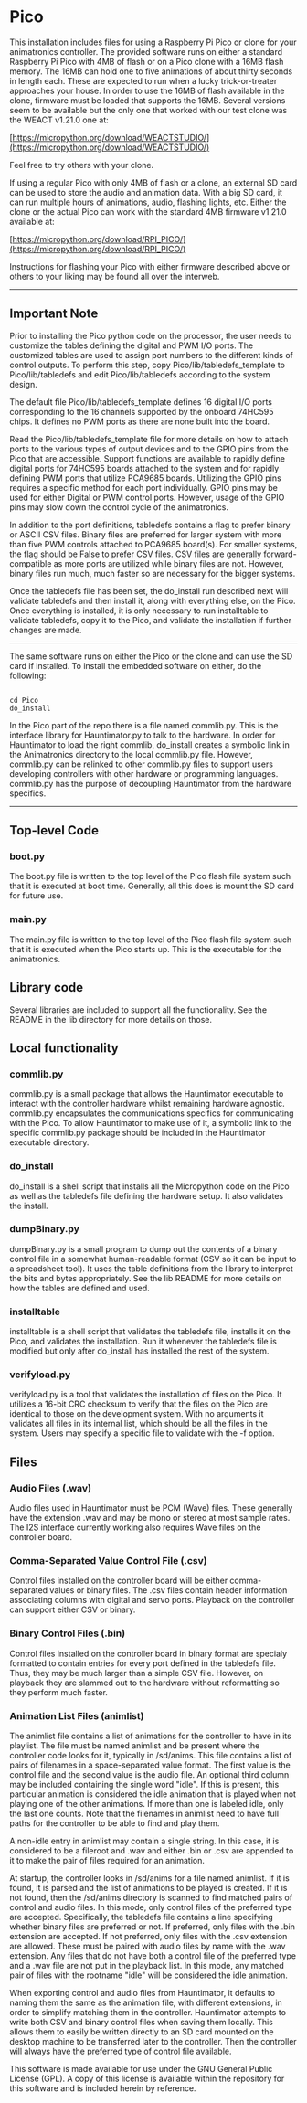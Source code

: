 <!-- john Tue Apr  2 07:11:17 AM PDT 2024 -->
<!-- This software is made available for use under the GNU General Public License (GPL). -->
<!-- A copy of this license is available within the repository for this software and is -->
<!-- included herein by reference. -->


# Pico

This installation includes files for using a Raspberry Pi Pico or
clone for your animatronics controller.  The provided software
runs on either a standard Raspberry Pi Pico with 4MB of flash or
on a Pico clone with a 16MB flash memory.  The 16MB can hold
 one to five animations of about
thirty seconds in length each.  These are expected to run when a lucky
trick-or-treater approaches your house.  In order to use the 16MB of
flash available in the clone, firmware must be loaded that supports
the 16MB.  Several versions seem to be available but the only one
that worked with our test clone was the WEACT v1.21.0 one at:

[https://micropython.org/download/WEACTSTUDIO/](https://micropython.org/download/WEACTSTUDIO/)

Feel free to try others with your clone.

If using a regular Pico with only 4MB of flash
or a clone, an external SD card can be used to store the audio and
animation data.  With a big SD card, it can run multiple hours of
animations, audio, flashing lights, etc.  Either the clone or the actual Pico can work with the
standard 4MB firmware v1.21.0 available at:

[https://micropython.org/download/RPI_PICO/](https://micropython.org/download/RPI_PICO/)

Instructions for flashing your Pico with either firmware described above or
others to your liking may be found all over the interweb.

***

## Important Note

Prior to installing the Pico python code on the processor, the user needs to customize the
tables defining the digital and PWM I/O ports.  The customized tables are used to assign
port numbers to the different kinds of control outputs.  To perform this step, copy
Pico/lib/tabledefs_template to Pico/lib/tabledefs and edit Pico/lib/tabledefs according
to the system design.

The default file Pico/lib/tabledefs_template defines 16 digital I/O ports corresponding to
the 16 channels supported by the onboard 74HC595 chips.  It defines no PWM ports as there
are none built into the board.

Read the Pico/lib/tabledefs_template file for more details on how to attach ports to the
various types of output devices and to the GPIO pins from the Pico that are accessible.
Support functions are available to rapidly define digital ports for 74HC595 boards
attached to the system and for rapidly defining PWM ports that utilize PCA9685 boards.
Utilizing the GPIO pins requires a specific method for each port individually.  GPIO
pins may be used for either Digital or PWM control ports.  However, usage of the GPIO
pins may slow down the control cycle of the animatronics.

In addition to the port definitions, tabledefs contains a flag to prefer binary or
ASCII CSV files.  Binary files are preferred for larger system with more than five
PWM controls attached to PCA9685 board(s).  For smaller systems, the flag should be
False to prefer CSV files.  CSV files are generally forward-compatible as more ports
are utilized while binary files are not.  However, binary files run much, much faster
so are necessary for the bigger systems.

Once the tabledefs file has been set, the do_install run described next will validate
tabledefs and then install it, along with everything else, on the Pico.  Once everything
is installed, it is only necessary to run installtable to validate tabledefs, copy
it to the Pico, and validate the installation if further changes are made.

***

The same software runs on either the Pico or the clone and can use
the SD card if installed.  To install the embedded software on either,
do the following:

~~~

cd Pico
do_install

~~~

In the Pico part of the repo there is a file named commlib.py.  This
is the interface library for Hauntimator.py to talk to the hardware.
In order for Hauntimator to load the right commlib, do_install creates a
symbolic link in the Animatronics directory to the local commlib.py file.
However, commlib.py can be relinked to other commlib.py files to support
users developing controllers with other
hardware or programming languages.  commlib.py has the purpose of
decoupling Hauntimator from the hardware specifics.

***

## Top-level Code

### boot.py

The boot.py file is written to the top level of the Pico flash file
system such that it is executed at boot time.  Generally, all this
does is mount the SD card for future use.

### main.py

The main.py file is written to the top level of the Pico flash file
system such that it is executed when the Pico starts up.  This is the
executable for the animatronics.

## Library code

Several libraries are included to support all the functionality.
See the README in the lib directory for more details on those.

## Local functionality

### commlib.py

commlib.py is a small package that allows the Hauntimator executable to
interact with the controller hardware whilst remaining hardware agnostic.
commlib.py encapsulates the communications specifics for communicating
with the Pico.  To allow Hauntimator to make use of it, a symbolic link
to the specific commlib.py package should be included in the Hauntimator
executable directory.

### do_install

do_install is a shell script that installs all the Micropython code on
the Pico as well as the tabledefs file defining the hardware setup.  It
also validates the install.

### dumpBinary.py

dumpBinary.py is a small program to dump out the contents of a binary
control file in a somewhat human-readable format (CSV so it can be
input to a spreadsheet tool).  It uses the table definitions from the
library to interpret the bits and bytes appropriately.  See the lib
README for more details on how the tables are defined and used.

### installtable

installtable is a shell script that validates the tabledefs file, installs it
on the Pico, and validates the installation.  Run it whenever the tabledefs
file is modified but only after do_install has installed the rest of the
system.

### verifyload.py

verifyload.py is a tool that validates the installation of files on the Pico.
It utilizes a 16-bit CRC checksum to verify that the files on the Pico are
identical to those on the development system.  With no arguments it validates
all files in its internal list, which should be all the files in the system.
Users may specify a specific file to validate with the -f option.

## Files

### Audio Files (.wav)

Audio files used in Hauntimator must be PCM (Wave) files.  These generally have the extension .wav and
may be mono or stereo at most sample rates.  The I2S interface currently working also requires Wave files
on the controller board.

### Comma-Separated Value Control File (.csv)

Control files installed on the controller board will be either comma-separated values or binary files.
The .csv files contain header information associating columns with digital and servo ports.  Playback
on the controller can support either CSV or binary.

### Binary Control Files (.bin)

Control files installed on the controller board in binary format are specialy formatted to contain entries
for every port defined in the tabledefs file.  Thus, they may be much larger than a simple CSV file.
However, on playback they are slammed out to the hardware without reformatting so they perform much faster.

### Animation List Files (animlist)

The animlist file contains a list of animations for the controller to have in its playlist.  The file must
be named animlist and be present where the controller code looks for it, typically in /sd/anims.  This file
contains a list of pairs of filenames in a space-separated value format.  The first value is the control file
and the second value is the audio file.  An optional third column may be included containing the
single word "idle".  If this is present, this particular animation is considered the idle animation that is
played when not playing one of the other animations.  If more than one is labeled idle, only the last one
counts.  Note that the filenames in animlist need to have full paths for the controller to be able to find
and play them.

A non-idle entry in animlist may contain a single string.  In this case, it is considered to be a fileroot
and .wav and either .bin or .csv are appended to it to make the pair of files required for an animation.

At startup, the controller looks in /sd/anims for a file named animlist.  If it is found, it is parsed and
the list of animations to be played is created.  If it is not found, then the /sd/anims directory is scanned
to find matched pairs of control and audio files.  In this mode, only control files of the preferred type
are accepted.  Specifically, the tabledefs file contains a line specifying whether binary files are preferred
or not.  If preferred, only files with the .bin extension are accepted.  If not preferred, only files with
the .csv extension are allowed.  These must be paired with audio files by name with the .wav extension.  Any
files that do not have both a control file of the preferred type and a .wav file are not put in the playback list.
In this mode, any matched pair of files with the rootname "idle" will be considered the idle animation.

When exporting control and audio files from Hauntimator, it defaults to naming them the same as the animation
file, with different extensions, in order to simplify matching them in the controller.  Hauntimator attempts
to write both CSV and binary control files when saving them locally.  This allows them to easily be written
directly to an SD card mounted on the desktop machine to be transferred later to the controller.  Then the
controller will always have the preferred type of control file available.



This software is made available for use under the GNU General Public License (GPL).
A copy of this license is available within the repository for this software and is
included herein by reference.

